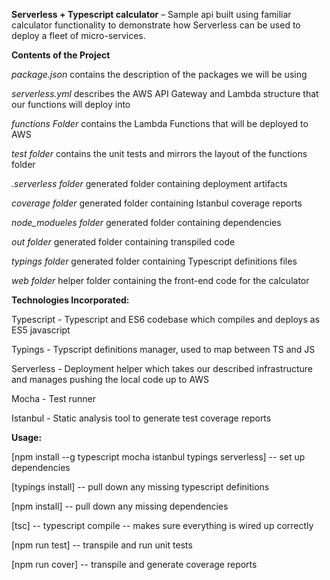 **Serverless + Typescript calculator** – Sample api built using familiar calculator functionality to demonstrate how Serverless can be used to deploy a fleet of micro-services.

**Contents of the Project** 

*package.json* contains the description of the packages we will be using

*serverless.yml* describes the AWS API Gateway and Lambda structure that our functions will deploy into

*functions Folder* contains the Lambda Functions that will be deployed to AWS

*test folder* contains the unit tests and mirrors the layout of the functions folder

*.serverless folder* generated folder containing deployment artifacts

*coverage folder* generated folder containing Istanbul coverage reports

*node_modueles folder* generated folder containing dependencies

*out folder* generated folder containing transpiled code

*typings folder* generated folder containing Typescript definitions files

*web folder* helper folder containing the front-end code for the calculator

**Technologies Incorporated:**

Typescript - Typescript and ES6 codebase which compiles and deploys as ES5 javascript

Typings - Typscript definitions manager, used to map between TS and JS

Serverless - Deployment helper which takes our described infrastructure and manages pushing the local code up to AWS

Mocha - Test runner

Istanbul - Static analysis tool to generate test coverage reports



**Usage:**

[npm install --g typescript mocha istanbul typings serverless] -- set up dependencies

[typings install] -- pull down any missing typescript definitions

[npm install] -- pull down any missing dependencies

[tsc] -- typescript compile -- makes sure everything is wired up correctly

[npm run test] -- transpile and run unit tests

[npm run cover] -- transpile and generate coverage reports

